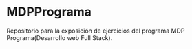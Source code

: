 # MDPPrograma
Repositorio para la exposición de ejercicios del programa MDP Programa(Desarrollo web Full Stack).

